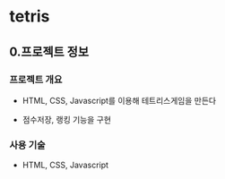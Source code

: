 # tetris

## 0.프로젝트 정보 ##

### 프로젝트 개요 ###

- HTML, CSS, Javascript를 이용해 테트리스게임을 만든다

- 점수저장, 랭킹 기능을 구현

### 사용 기술 ###

- HTML, CSS, Javascript
